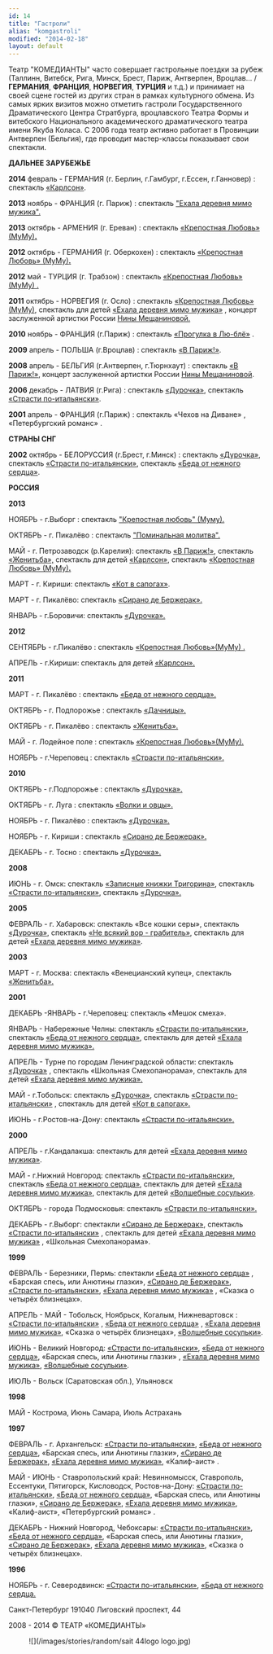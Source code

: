 ```yaml
---
id: 14
title: "Гастроли"
alias: "komgastroli"
modified: "2014-02-18"
layout: default
---
```


Театр "КОМЕДИАНТЫ" часто совершает гастрольные поездки за рубеж (Таллинн, Витебск, Рига, Минск, Брест, Париж, Антверпен, Вроцлав… / **ГЕРМАНИЯ**, **ФРАНЦИЯ**, **НОРВЕГИЯ**, **ТУРЦИЯ** и т.д.) и принимает на своей сцене гостей из других стран в рамках культурного обмена. Из самых ярких визитов можно отметить гастроли Государственного Драматического Центра Стратбурга, вроцлавского Театра Формы и витебского Национального академического драматического театра имени Якуба Коласа. С 2006 года театр активно работает в Провинции Антверпен (Бельгия), где проводит мастер-классы показывает свои спектакли.

**ДАЛЬНЕЕ ЗАРУБЕЖЬЕ**

**2014** февраль - ГЕРМАНИЯ (г. Берлин, г.Гамбург, г.Ессен, г.Ганновер) : спектакль [«Карлсон»](147-karlson.html).

**2013** ноябрь - ФРАНЦИЯ (г. Париж) : спектакль ["Ехала деревня мимо мужика".](45-exala-derevna-mimo-mushika.html)

**2013** октябрь - АРМЕНИЯ (г. Ереван) : спектакль [«Крепостная Любовь» (МуМу)**.**](46-mumu.html)

**2012** октябрь - ГЕРМАНИЯ (г. Оберкохен) : спектакль [«Крепостная Любовь» (МуМу)**.**](46-mumu.html)[](46-mumu.html)

**2012** май - ТУРЦИЯ (г. Трабзон) : спектакль [«Крепостная Любовь» (МуМу) .](46-mumu.html)

**2011** октябрь - НОРВЕГИЯ (г. Осло) : спектакль [«Крепостная Любовь» (МуМу)](46-mumu.html), спектакль для детей [«Ехала деревня мимо мужика»](45-exala-derevna-mimo-mushika.html) , концерт заслуженной артистки России [Нины Мещаниновой.](25-mewaninova-nina.html)

**2010** ноябрь - ФРАНЦИЯ (г.Париж) : спектакль [«Прогулка в Лю-блё»](73-progulka-v-ly-blio.html) .

**2009** апрель - ПОЛЬША (г.Вроцлав) : спектакль [«В Париж!»](41-v-paris.html).

**2008** апрель - БЕЛЬГИЯ (г.Антверпен, г.Тюрнхаут) : спектакль [«В Париж!»](41-v-paris.html), концерт заслуженной артистки России [Нины Мещаниновой](25-mewaninova-nina.html).

**2006** декабрь - ЛАТВИЯ (г.Рига) : спектакль [«Дурочка»](44-dyrochka.html), спектакль [«Страсти по-итальянски»](59-strasti-po-italianski.html).

**2001** апрель - ФРАНЦИЯ (г.Париж) : спектакль «Чехов на Диване» , «Петербургский романс» .

**СТРАНЫ СНГ**

**2002** октябрь - БЕЛОРУССИЯ (г.Брест, г.Минск) : спектакль [«Дурочка»](44-dyrochka.html), спектакль [«Страсти по-итальянски»](59-strasti-po-italianski.html), спектакль [«Беда от нежного сердца»](39-beda-ot-neghnogo-serdca.html).

**РОССИЯ**

**2013**

НОЯБРЬ - г.Выборг : спектакль ["Крепостная любовь" (Муму).](46-mumu.html)

ОКТЯБРЬ - г. Пикалёво : спектакль ["Поминальная молитва".](97-pominalnaia-molitva.html)

МАЙ - г. Петрозаводск (р.Карелия): спектакль [«В Париж!»](41-v-paris.html), спектакль [«Женитьба»,](69-genitba.html) спектакль для детей [ «Карлсон»](147-karlson.html), спектакль [«Крепостная Любовь» (МуМу)**.**](46-mumu.html)<a href="46-mumu.html"></a>

МАРТ - г. Кириши: спектакль [«Кот в сапогах»](74-kot-v-sapogah.html).

МАРТ - г. Пикалёво: спектакль [«Сирано де Бержерак».](60-sirano-de-bergerak.html)

ЯНВАРЬ - г.Боровичи: спектакль [«Дурочка».](44-dyrochka.html)

**2012**

СЕНТЯБРЬ - г.Пикалёво : спектакль [«Крепостная Любовь»(МуМу) .](46-mumu.html)

АПРЕЛЬ - г.Кириши: спектакль для детей [ «Карлсон».](147-karlson.html)

**2011**

МАРТ - г. Пикалёво : спектакль [«Беда от нежного сердца».](39-beda-ot-neghnogo-serdca.html)

ОКТЯБРЬ - г. Подпорожье : спектакль [«Дачницы».](43-dachnici.html)

ОКТЯБРЬ - г. Пикалёво : спектакль [«Женитьба».](69-genitba.html)

МАЙ - г. Лодейное поле : спектакль [«Крепостная Любовь»(МуМу).](46-mumu.html)

НОЯБРЬ - г.Череповец : спектакль [«Страсти по-итальянски».](59-strasti-po-italianski.html)

**2010**

ОКТЯБРЬ - г.Подпорожье : спектакль [«Дурочка».](44-dyrochka.html)

ОКТЯБРЬ - г. Луга : спектакль [«Волки и овцы».](42-volki-i-ovci.html)

НОЯБРЬ - г. Пикалёво : спектакль [«Дурочка».](44-dyrochka.html)

НОЯБРЬ - г. Кириши : спектакль [«Сирано де Бержерак».](60-sirano-de-bergerak.html)

ДЕКАБРЬ - г. Тосно : спектакль [«Дурочка».](44-dyrochka.html)

**2008**

ИЮНЬ - г. Омск: спектакль [«Записные книжки Тригорина»](72-trigorin.html), спектакль [«Страсти по-итальянски»](59-strasti-po-italianski.html), спектакль [«Дурочка».](44-dyrochka.html)

**2005**

ФЕВРАЛЬ - г. Хабаровск: спектакль «Все кошки серы», спектакль [«Дурочка»](44-dyrochka.html), спектакль [«Не всякий вор - грабитель»](70-vor.html), спектакль для детей [«Ехала деревня мимо мужика»](45-exala-derevna-mimo-mushika.html).

**2003**

МАРТ - г. Москва: спектакль «Венецианский купец», спектакль [«Женитьба».](69-genitba.html)

**2001**

ДЕКАБРЬ -ЯНВАРЬ - г.Череповец: спектакль «Мешок смеха».

ЯНВАРЬ - Набережные Челны: спектакль [«Страсти по-итальянски»](59-strasti-po-italianski.html), спектакль [«Беда от нежного сердца»](39-beda-ot-neghnogo-serdca.html), спектакль для детей [«Ехала деревня мимо мужика».](45-exala-derevna-mimo-mushika.html)

АПРЕЛЬ - Турне по городам Ленинградской области: спектакль [«Дурочка»](44-dyrochka.html) , спектакль «Школьная Смехопанорама», спектакль для детей [«Ехала деревня мимо мужика».](45-exala-derevna-mimo-mushika.html)

МАЙ - г.Тобольск: спектакль [«Дурочка»](44-dyrochka.html), спектакль [«Страсти по-итальянски»](59-strasti-po-italianski.html) , спектакль для детей [«Кот в сапогах».](74-kot-v-sapogah.html)

ИЮНЬ - г.Ростов-на-Дону: спектакль [«Страсти по-итальянски».](59-strasti-po-italianski.html)

**2000**

АПРЕЛЬ - г.Кандалакша: спектакль для детей [«Ехала деревня мимо мужика»](45-exala-derevna-mimo-mushika.html).

МАЙ - г.Нижний Новгород: спектакль [«Страсти по-итальянски»](59-strasti-po-italianski.html), спектакль [«Беда от нежного сердца»](39-beda-ot-neghnogo-serdca.html), спектакль для детей [«Ехала деревня мимо мужика»](45-exala-derevna-mimo-mushika.html), спектакль для детей [«Волшебные сосульки»](75-volshebnie-sosulki.html).

ОКТЯБРЬ - города Подмосковья: спектакль [«Страсти по-итальянски».](59-strasti-po-italianski.html)

ДЕКАБРЬ - г.Выборг: спектакли [«Сирано де Бержерак»](60-sirano-de-bergerak.html), спектакль [«Страсти по-итальянски»](59-strasti-po-italianski.html) , спектакль для детей [«Ехала деревня мимо мужика»](45-exala-derevna-mimo-mushika.html) , «Школьная Смехопанорама».

**1999**

ФЕВРАЛЬ - Березники, Пермь: спектакли [«Беда от нежного сердца»](39-beda-ot-neghnogo-serdca.html) , «Барская спесь, или Анютины глазки», [«Сирано де Бержерак»](60-sirano-de-bergerak.html), [«Страсти по-итальянски»](59-strasti-po-italianski.html), [«Ехала деревня мимо мужика»](45-exala-derevna-mimo-mushika.html) , «Сказка о четырёх близнецах».

АПРЕЛЬ - МАЙ - Тобольск, Ноябрьск, Когалым, Нижневартовск : [«Страсти по-итальянски»](59-strasti-po-italianski.html) , [«Беда от нежного сердца»](39-beda-ot-neghnogo-serdca.html) , [«Ехала деревня мимо мужика»](45-exala-derevna-mimo-mushika.html), «Сказка о четырёх близнецах», [«Волшебные сосульки»](75-volshebnie-sosulki.html).

ИЮНЬ - Великий Новгород: [ «Страсти по-итальянски»](59-strasti-po-italianski.html), [«Беда от нежного сердца»](39-beda-ot-neghnogo-serdca.html), «Барская спесь, или Анютины глазки» , [«Ехала деревня мимо мужика»](45-exala-derevna-mimo-mushika.html), [«Волшебные сосульки»](75-volshebnie-sosulki.html).

ИЮЛЬ - Вольск (Саратовская обл.), Ульяновск

**1998**

МАЙ - Кострома, Июнь Самара, Июль Астрахань

**1997**

ФЕВРАЛЬ - г. Архангельск: [«Страсти по-итальянски»](59-strasti-po-italianski.html), [«Беда от нежного сердца»](39-beda-ot-neghnogo-serdca.html), «Барская спесь, или Анютины глазки», [«Сирано де Бержерак»](60-sirano-de-bergerak.html), [«Ехала деревня мимо мужика»](45-exala-derevna-mimo-mushika.html), «Калиф-аист» .

МАЙ - ИЮНЬ - Ставропольский край: Невинномысск, Ставрополь, Ессентуки, Пятигорск, Кисловодск, Ростов-на-Дону: [«Страсти по-итальянски»](59-strasti-po-italianski.html), [«Беда от нежного сердца»](39-beda-ot-neghnogo-serdca.html), «Барская спесь, или Анютины глазки», [«Сирано де Бержерак»](60-sirano-de-bergerak.html), [«Ехала деревня мимо мужика»](45-exala-derevna-mimo-mushika.html), «Калиф-аист», «Петербургский романс» .

ДЕКАБРЬ - Нижний Новгород, Чебоксары: [«Страсти по-итальянски»](59-strasti-po-italianski.html), [«Беда от нежного сердца»](39-beda-ot-neghnogo-serdca.html), «Барская спесь, или Анютины глазки», [«Сирано де Бержерак»](60-sirano-de-bergerak.html), [«Ехала деревня мимо мужика»](45-exala-derevna-mimo-mushika.html), «Сказка о четырёх близнецах».

**1996**

НОЯБРЬ - г. Северодвинск: [«Страсти по-итальянски»](59-strasti-po-italianski.html), [«Беда от нежного сердца.](39-beda-ot-neghnogo-serdca.html)

Санкт-Петербург 191040 Лиговский проспект, 44

2008 - 2014 © ТЕАТР «КОМЕДИАНТЫ»

<figure>
![](/images/stories/random/sait 44logo logo.jpg)
</figure>

